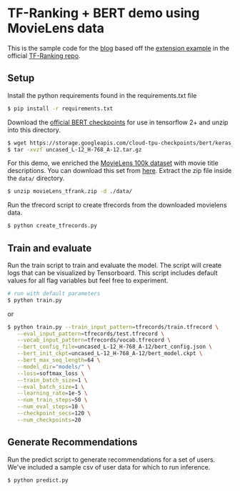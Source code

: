 # TF-Ranking + BERT demo using MovieLens data

This is the sample code for the [blog](https://smellslikeml.com) based off the [extension example](https://github.com/tensorflow/ranking/blob/master/tensorflow_ranking/extension/examples/tfrbert_example.py) in the official [TF-Ranking repo](https://github.com/tensorflow/ranking).

## Setup
Install the python requirements found in the requirements.txt file
```bash
$ pip install -r requirements.txt
```

Download the [official BERT checkpoints](https://storage.googleapis.com/cloud-tpu-checkpoints/bert/keras_bert/uncased_L-12_H-768_A-12.tar.gz) for use in tensorflow 2+ and unzip into this directory.
```bash
$ wget https://storage.googleapis.com/cloud-tpu-checkpoints/bert/keras_bert/uncased_L-12_H-768_A-12.tar.gz
$ tar -xvzf uncased_L-12_H-768_A-12.tar.gz 
``` 

For this demo, we enriched the [MovieLens 100k dataset](https://grouplens.org/datasets/movielens/100k/) with movie title descriptions. You can download this set from [here](https://drive.google.com/file/d/1QiNMOhwEqd8-aoQAWYwKr1TJfP_xCUN0/view?usp=sharing). Extract the zip file inside the ```data/``` directory.
```bash
$ unzip movieLens_tfrank.zip -d ./data/
```

Run the tfrecord script to create tfrecords from the downloaded movielens data.
```bash
$ python create_tfrecords.py
```

## Train and evaluate

Run the train script to train and evaluate the model. The script will create logs that can be visualized by Tensorboard. This script includes default values for all flag variables but feel free to experiment.
```bash
# run with default parameters
$ python train.py
```

or 

```bash
$ python train.py --train_input_pattern=tfrecords/train.tfrecord \
   --eval_input_pattern=tfrecords/test.tfrecord \
   --vocab_input_pattern=tfrecords/vocab.tfrecord \
   --bert_config_file=uncased_L-12_H-768_A-12/bert_config.json \
   --bert_init_ckpt=uncased_L-12_H-768_A-12/bert_model.ckpt \
   --bert_max_seq_length=64 \
   --model_dir="models/" \
   --loss=softmax_loss \
   --train_batch_size=1 \
   --eval_batch_size=1 \
   --learning_rate=1e-5 \
   --num_train_steps=50 \
   --num_eval_steps=10 \
   --checkpoint_secs=120 \
   --num_checkpoints=20
```

## Generate Recommendations

Run the predict script to generate recommendations for a set of users. We've included a sample csv of user data for which to run inference.
```bash
$ python predict.py
```
